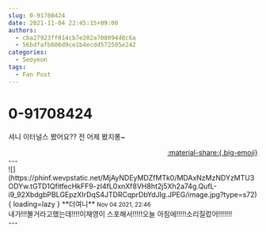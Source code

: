```yaml
---
slug: 0-91708424
date: 2021-11-04 22:45:15+09:00
authors:
  - cba27923ff014cb7e202a708094d8c6a
  - 56bdfafb606d9ce1b4ecdd572595e242
categories:
  - Seoyeon
tags:
  - Fan Post
---
```


# 0-91708424

<div class="post-container" markdown="1">
<div class="content-container md-sidebar__scrollwrap" markdown="1">

셔니 이터널스 봤어요?? 전 어제 봤지롱~

</div>
</div>

<div style="text-align: right;" markdown="1">
<a href="https://weverse.io/fromis9/fanpost/0-91708424" style="text-align: right;">:material-share:{.big-emoji}</a>
</div>
---

<div class="comments-container md-sidebar__scrollwrap" markdown="1">
<div class="comment" markdown="1">
<div class='id-container' markdown="1">
![](https://phinf.wevpstatic.net/MjAyNDEyMDZfMTk0/MDAxNzMzNDYzMTU3ODYw.tGTD1QfitfecHkFF9-zI4fL0xnXf8VH8ht2j5Xh2a74g.QufL-i9_92XbdgbPBLGEpzXIrDqS4JTDRCqprDbYdJIg.JPEG/image.jpg?type=s72){ loading=lazy }
**<span class="artist">더여니</span>** <small>Nov 04 2021, 22:46</small><br>
</div>
<div class='comment-body' markdown="1">
내가!!!볼거라고했는데!!!!이채영이 스포해서!!!!!오늘 아침에!!!!!소리질렀어!!!!!!!
</div>
</div>
</div>
---
